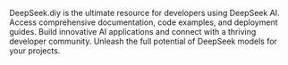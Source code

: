DeepSeek.diy is the ultimate resource for developers using DeepSeek AI. Access comprehensive documentation, code examples, and deployment guides. Build innovative AI applications and connect with a thriving developer community. Unleash the full potential of DeepSeek models for your projects.

